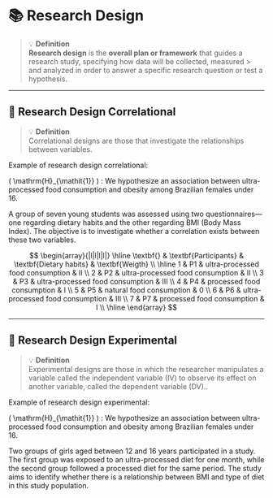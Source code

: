 # 📚 Research Design

> 💡 **Definition**  
> **Research design** is the **overall plan or framework** that guides a research study, specifying how data will be collected, measured > and analyzed in order to answer a specific research question or test a hypothesis.

---

## 📌 Research Design Correlational 

> 💡 **Definition**  
> Correlational designs are those that investigate the relationships between variables.

Example of research design correlational:

\( \mathrm{H}_{\mathit{1}} \) : We hypothesize an association between ultra-processed food consumption and obesity among Brazilian females under 16.

A group of seven young students was assessed using two questionnaires—one regarding dietary habits and the other regarding BMI (Body Mass Index). The objective is to investigate whether a correlation exists between these two variables.

$$
\begin{array}{|l|l|l|l|}
\hline
\textbf{} & \textbf{Participants} & \textbf{Dietary habits} & \textbf{Weigth} \\
\hline
1 & P1 & ultra-processed food consumption & II \\
2 & P2 & ultra-processed food consumption & II \\
3 & P3 & ultra-processed food consumption & III \\
4 & P4 & processed food consumption & I \\
5 & P5 & natural food consumption & 0 \\
6 & P6 & ultra-processed food consumption & III \\
7 & P7 & processed food consumption & I \\
\hline
\end{array}
$$

---

## 📌 Research Design Experimental 

> 💡 **Definition**  
> Experimental designs are those in which the researcher manipulates a variable called the independent variable (IV) to observe its effect on another variable, called the dependent variable (DV)..

Example of research design experimental:

\( \mathrm{H}_{\mathit{1}} \) : We hypothesize an association between ultra-processed food consumption and obesity among Brazilian females under 16.

Two groups of girls aged between 12 and 16 years participated in a study. The first group was exposed to an ultra-processed diet for one month, while the second group followed a processed diet for the same period. The study aims to identify whether there is a relationship between BMI and type of diet in this study population.

